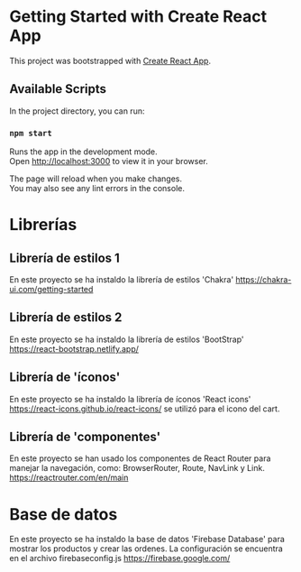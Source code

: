 
# Getting Started with Create React App

This project was bootstrapped with [Create React App](https://github.com/facebook/create-react-app).

## Available Scripts

In the project directory, you can run:

### `npm start`

Runs the app in the development mode.\
Open [http://localhost:3000](http://localhost:3000) to view it in your browser.

The page will reload when you make changes.\
You may also see any lint errors in the console.

# Librerías

## Librería de estilos 1

En este  proyecto se ha instaldo la librería de estilos 'Chakra' 
https://chakra-ui.com/getting-started

## Librería de estilos 2

En este  proyecto se ha instaldo la librería de estilos 'BootStrap' 
https://react-bootstrap.netlify.app/

##  Librería de 'íconos'

En este  proyecto se ha instaldo la librería de íconos 'React icons' 
https://react-icons.github.io/react-icons/
se utilizó <BsCartFill/> para el icono del cart.

##  Librería de 'componentes'
En este proyecto se han usado los componentes de React Router para manejar la navegación, como: BrowserRouter, Route, NavLink y Link.
https://reactrouter.com/en/main


# Base de datos
En este  proyecto se ha instaldo la base de datos 'Firebase Database' para mostrar los productos y crear las ordenes. La configuración se encuentra en el archivo firebaseconfig.js
https://firebase.google.com/

